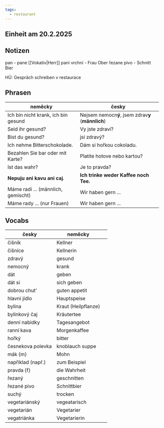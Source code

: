 ```yaml
---
tags:
  - restaurant
---
```


## Einheit am 20.2.2025

## Notizen

pan - pane  [[Vokativ|Herr]]
pani vrchní - Frau Ober
řezane pivo - Schnitt Bier

HÜ: Gespräch schreiben v restaurace
## Phrasen
| neměcky                             | česky                                              |
| ----------------------------------- | -------------------------------------------------- |
| Ich bin nicht krank, ich bin gesund | Nejsem nemocn**ý**, jsem zdrav**y** (**männlich**) |
| Seid ihr gesund?                    | Vy jste zdraví?                                    |
| Bist du gesund?                     | jsi zdravý?                                        |
| Ich nehme Bitterschokolade.         | Dám si hořkou cokoladu.                            |
| Bezahlen Sie bar oder mit Karte?    | Platite hotove nebo kartou?                        |
| Ist das wahr?                       | Je to pravda?                                      |
| **Nepuju ani kavu ani caj**.        | **Ich trinke weder Kaffee noch Tee.**              |
| Máme radi ... (männlich, gemischt)  | Wir haben gern ...                                 |
| Máme rady ... (nur Frauen)          | Wir haben gern ...                                 |


## Vocabs
| česky             | neměcky             |     |
| ----------------- | ------------------- | --- |
| čišník            | Kellner             |     |
| čišníce           | Kellnerin           |     |
| zdravý            | gesund              |     |
| nemocný           | krank               |     |
| dát               | geben               |     |
| dát si            | sich geben          |     |
| dobrou chut'      | guten appetit       |     |
| hlavni jídlo      | Hauptspeise         |     |
| bylina            | Kraut (Heilpflanze) |     |
| bylinkový čaj     | Kräutertee          |     |
| denní nabidky     | Tagesangebot        |     |
| ranní kava        | Morgenkaffee        |     |
| hořký             | bitter              |     |
| česnekova polevka | knoblauch suppe     |     |
| mák {m}           | Mohn                |     |
| napřiklad (např.) | zum Beispiel        |     |
| pravda {f}        | die Wahrheit        |     |
| řezaný            | geschnitten         |     |
| řezané pivo       | Schnittbier         |     |
| suchý             | trocken             |     |
| vegetariánský     | vegeatarisch        |     |
| vegetarián        | Vegetarier          |     |
| vegatriánka       | Vegetarierin        |     |




